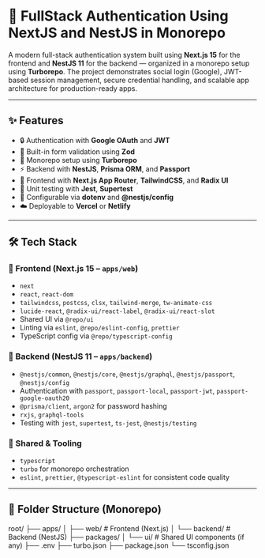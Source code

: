 # 🔐 FullStack Authentication Using NextJS and NestJS in Monorepo

A modern full-stack authentication system built using **Next.js 15** for the frontend and **NestJS 11** for the backend — organized in a monorepo setup using **Turborepo**. The project demonstrates social login (Google), JWT-based session management, secure credential handling, and scalable app architecture for production-ready apps.

---

## ✨ Features

- 🔒 Authentication with **Google OAuth** and **JWT**
- 🧠 Built-in form validation using **Zod**
- 🧱 Monorepo setup using **Turborepo**
- ⚡ Backend with **NestJS**, **Prisma ORM**, and **Passport**
- 🎨 Frontend with **Next.js App Router**, **TailwindCSS**, and **Radix UI**
- 🧪 Unit testing with **Jest**, **Supertest**
- 🔧 Configurable via **dotenv** and **@nestjs/config**
- ☁️ Deployable to **Vercel** or **Netlify**

---

## 🛠️ Tech Stack

### 🔹 Frontend (Next.js 15 – `apps/web`)
- `next`
- `react`, `react-dom`
- `tailwindcss`, `postcss`, `clsx`, `tailwind-merge`, `tw-animate-css`
- `lucide-react`, `@radix-ui/react-label`, `@radix-ui/react-slot`
- Shared UI via `@repo/ui`
- Linting via `eslint`, `@repo/eslint-config`, `prettier`
- TypeScript config via `@repo/typescript-config`

### 🔹 Backend (NestJS 11 – `apps/backend`)
- `@nestjs/common`, `@nestjs/core`, `@nestjs/graphql`, `@nestjs/passport`, `@nestjs/config`
- Authentication with `passport`, `passport-local`, `passport-jwt`, `passport-google-oauth20`
- `@prisma/client`, `argon2` for password hashing
- `rxjs`, `graphql-tools`
- Testing with `jest`, `supertest`, `ts-jest`, `@nestjs/testing`

### 🔹 Shared & Tooling
- `typescript`
- `turbo` for monorepo orchestration
- `eslint`, `prettier`, `@typescript-eslint` for consistent code quality

---

## 🧬 Folder Structure (Monorepo)

root/
├── apps/
│ ├── web/ # Frontend (Next.js)
│ └── backend/ # Backend (NestJS)
├── packages/
│ └── ui/ # Shared UI components (if any)
├── .env
├── turbo.json
├── package.json
└── tsconfig.json
